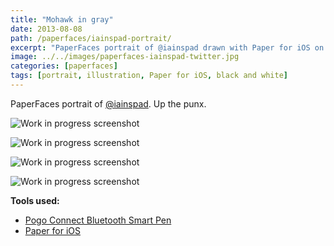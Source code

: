 ```yaml
---
title: "Mohawk in gray"
date: 2013-08-08
path: /paperfaces/iainspad-portrait/
excerpt: "PaperFaces portrait of @iainspad drawn with Paper for iOS on an iPad."
image: ../../images/paperfaces-iainspad-twitter.jpg
categories: [paperfaces]
tags: [portrait, illustration, Paper for iOS, black and white]
---
```


PaperFaces portrait of [@iainspad](https://twitter.com/iainspad). Up the punx.

![Work in progress screenshot](../../images/paperfaces-iainspad-process-1-lg.jpg)

![Work in progress screenshot](../../images/paperfaces-iainspad-process-2-lg.jpg)

![Work in progress screenshot](../../images/paperfaces-iainspad-process-3-lg.jpg)

![Work in progress screenshot](../../images/paperfaces-iainspad-process-4-lg.jpg)

**Tools used:**

- [Pogo Connect Bluetooth Smart Pen](https://www.amazon.com/gp/product/B009K448L4/ref=as_li_ss_tl?ie=UTF8&camp=1789&creative=390957&creativeASIN=B009K448L4&linkCode=as2&tag=mademist-20)
- [Paper for iOS](https://paper.bywetransfer.com/)
